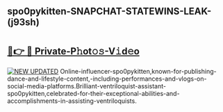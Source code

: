 ## spo0pykitten-SNAPCHAT-STATEWINS-LEAK-(j93sh)


# <h2><a href="https://mediaupload.pro?-20M">🔗👉 🔴 Private-P𝚑ot𝚘𝚜-V𝚒d𝚎o</a></h2>

[![NEW UPDATED](https://i.imgur.com/0qMVB7G.gif)](https://mediaupload.pro?-20M)
Online-influencer-spo0pykitten,known-for-publishing-dance-and-lifestyle-content,-including-performances-and-vlogs-on-social-media-platforms.Brilliant-ventriloquist-assistant-spo0pykitten,celebrated-for-their-exceptional-abilities-and-accomplishments-in-assisting-ventriloquists.  